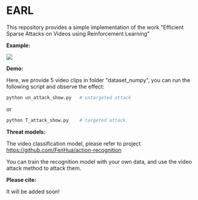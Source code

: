 # EARL

This repository provides a simple implementation of the work "Efficient Sparse Attacks on Videos using Reinforcement Learning"

**Example:**

![](C:\Users\FenHua\Desktop\EARL\example.jpg)

**Demo:**

Here, we provide 5 video clips in folder "dataset_numpy", you can run the following script and observe the effect:

```python
python un_attack_show.py   # untargeted attack
```

or

```python
python T_attack_show.py    # targeted attack
```

**Threat models:**

The video classification model, please refer to project https://github.com/FenHua/action-recognition

You can train the recognition model with your own data, and use the video attack method to attack them.

**Please cite:**

It will be added soon!

